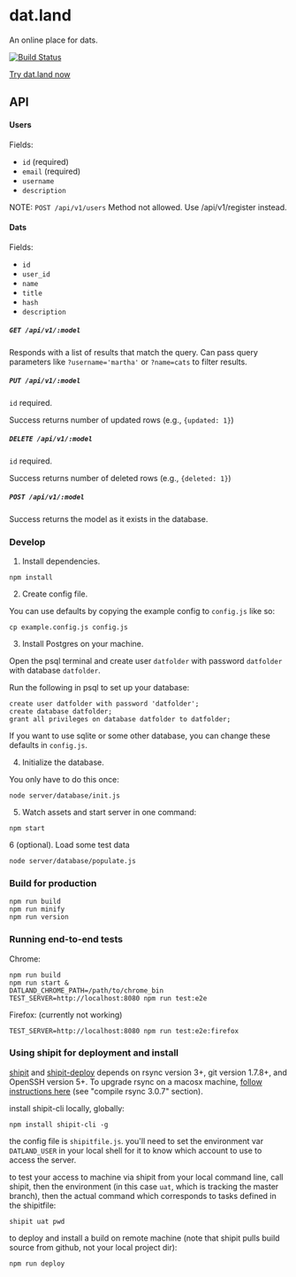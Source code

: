 # dat.land

An online place for dats.

[![Build Status](https://travis-ci.org/datproject/datfolder.svg?branch=master)](https://travis-ci.org/datproject/datfolder)

[Try dat.land now](http://dat.land)

## API

#### Users

Fields:
- `id` (required)
- `email` (required)
- `username`
- `description`

NOTE: ```POST /api/v1/users``` Method not allowed. Use /api/v1/register instead.

#### Dats

Fields:
- `id`
- `user_id`
- `name`
- `title`
- `hash`
- `description`

##### ```GET /api/v1/:model```

Responds with a list of results that match the query. Can pass query parameters
like `?username='martha'` or `?name=cats` to filter results.

##### ```PUT /api/v1/:model```

`id` required.

Success returns number of updated rows (e.g., ```{updated: 1}```)

##### ```DELETE /api/v1/:model```

`id` required. 

Success returns number of deleted rows (e.g., ```{deleted: 1}```)

##### ```POST /api/v1/:model```

Success returns the model as it exists in the database.


### Develop

1. Install dependencies.

```
npm install
```

2. Create config file.

You can use defaults by copying the example config to `config.js` like so:

```
cp example.config.js config.js
```

3. Install Postgres on your machine.

Open the psql terminal and create user `datfolder` with password `datfolder`
with database `datfolder`. 

Run the following in psql to set up your database:
```
create user datfolder with password 'datfolder';
create database datfolder;
grant all privileges on database datfolder to datfolder;
```

If you want to use sqlite or some other database, you can change these defaults in `config.js`.

4. Initialize the database.

You only have to do this once:

```
node server/database/init.js
```


5. Watch assets and start server in one command:

```
npm start
```

6 (optional). Load some test data

```
node server/database/populate.js
```

### Build for production
```
npm run build
npm run minify
npm run version
```

### Running end-to-end tests

Chrome:

```
npm run build
npm run start &
DATLAND_CHROME_PATH=/path/to/chrome_bin TEST_SERVER=http://localhost:8080 npm run test:e2e
```

Firefox: (currently not working)

```
TEST_SERVER=http://localhost:8080 npm run test:e2e:firefox
```

### Using shipit for deployment and install
[shipit](https://github.com/shipitjs/shipit) and [shipit-deploy](https://github.com/shipitjs/shipit-deploy) depends on rsync version 3+, git version 1.7.8+, and OpenSSH version 5+. To upgrade rsync on a macosx machine, [follow instructions here](https://static.afp548.com/mactips/rsync.html) (see "compile rsync 3.0.7" section).

install shipit-cli locally, globally:
```
npm install shipit-cli -g
```

the config file is `shipitfile.js`. you'll need to set the environment var `DATLAND_USER` in your local shell for it to know which account to use to access the server.

to test your access to machine via shipit from your local command line, call shipit, then the environment (in this case `uat`, which is tracking the master branch), then the actual command which corresponds to tasks defined in the shipitfile:
```
shipit uat pwd
```

to deploy and install a build on remote machine (note that shipit pulls build source from github, not your local project dir):
```
npm run deploy
```
